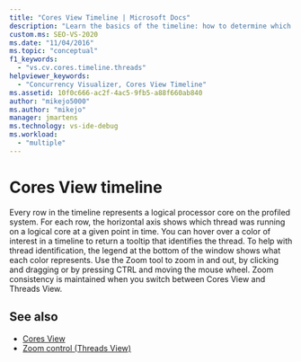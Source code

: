 ```yaml
---
title: "Cores View Timeline | Microsoft Docs"
description: "Learn the basics of the timeline: how to determine which thread ran on which core at any point in time, and how to zoom in and out."
custom.ms: SEO-VS-2020
ms.date: "11/04/2016"
ms.topic: "conceptual"
f1_keywords:
  - "vs.cv.cores.timeline.threads"
helpviewer_keywords:
  - "Concurrency Visualizer, Cores View Timeline"
ms.assetid: 10f0c666-ac2f-4ac5-9fb5-a88f660ab840
author: "mikejo5000"
ms.author: "mikejo"
manager: jmartens
ms.technology: vs-ide-debug
ms.workload:
  - "multiple"
---
```

# Cores View timeline
Every row in the timeline represents a logical processor core on the profiled system. For each row, the horizontal axis shows which thread was running on a logical core at a given point in time. You can hover over a color of interest in a timeline to return a tooltip that identifies the thread. To help with thread identification, the legend at the bottom of the window shows what each color represents. Use the Zoom tool to zoom in and out, by clicking and dragging or by pressing CTRL and moving the mouse wheel. Zoom consistency is maintained when you switch between Cores View and Threads View.

## See also
- [Cores View](../profiling/cores-view.md)
- [Zoom control (Threads View)](../profiling/zoom-control-threads-view.md)